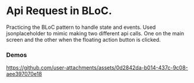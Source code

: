# Api Request in BLoC.
Practicing the BLoC pattern to handle state and events.
Used jsonplaceholder to mimic making two different api calls. One on the main
screen and the other when the floating action button is clicked.

### Demos

https://github.com/user-attachments/assets/0d2842da-b014-437c-9c08-aee397070e18
